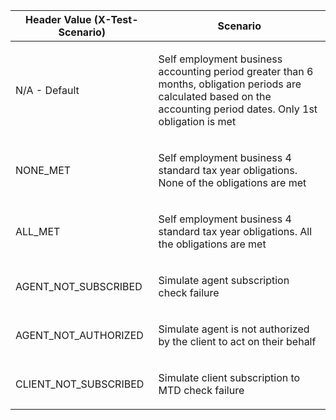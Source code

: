 <table>
    <thead>
        <tr>
            <th>Header Value (X-Test-Scenario)</th>
            <th>Scenario</th>
        </tr>
    </thead>
    <tbody>
        <tr>
            <td><p>N/A - Default</p></td>
            <td><p>Self employment business accounting period greater than 6 months, obligation periods are calculated based on the accounting period dates. Only 1st obligation is met</p></td>
        </tr>
        <tr>
            <td><p>NONE_MET</p></td>
            <td><p>Self employment business 4 standard tax year obligations. None of the obligations are met</p></td>
        </tr>
        <tr>
        <tr>
            <td><p>ALL_MET</p></td>
            <td><p>Self employment business 4 standard tax year obligations. All the obligations are met</p></td>
        </tr>
        <tr>
            <td><p>AGENT_NOT_SUBSCRIBED</p></td>
            <td><p>Simulate agent subscription check failure</p></td>
        </tr>
        <tr>
            <td><p>AGENT_NOT_AUTHORIZED</p></td>
            <td><p>Simulate agent is not authorized by the client to act on their behalf</p></td>
        </tr>
        <tr>
            <td><p>CLIENT_NOT_SUBSCRIBED</p></td>
            <td><p>Simulate client subscription to MTD check failure</p></td>
        </tr>
    </tbody>
</table>